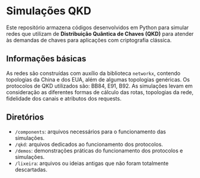 # Simulações QKD
Este repositório armazena códigos desenvolvidos em Python para simular redes que utilizam de **Distribuição Quântica de Chaves (QKD)** para atender às demandas de chaves para aplicações com criptografia clássica.

## Informações básicas
As redes são construídas com auxílio da biblioteca ``networkx``, contendo topologias da China e dos EUA, além de algumas topologias genéricas. Os protocolos de QKD utilizados são: BB84, E91, B92. As simulações levam em consideração as diferentes formas de cálculo das rotas, topologias da rede, fidelidade dos canais e atributos dos requests.

## Diretórios
- ``/components``: arquivos necessários para o funcionamento das simulações.
- ``/qkd``: arquivos dedicados ao funcionamento dos protocolos.
- ``/demos``: demonstrações práticas do funcionamento dos protocolos e simulações.
- ``/lixeira``: arquivos ou ideias antigas que não foram totalmente descartadas.
